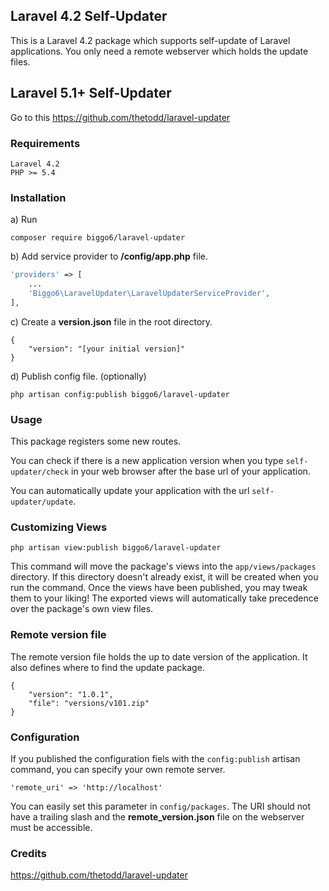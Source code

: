 ## Laravel 4.2 Self-Updater
This is a Laravel 4.2 package which supports self-update of Laravel applications.
You only need a remote webserver which holds the update files.

## Laravel 5.1+ Self-Updater

Go to this https://github.com/thetodd/laravel-updater

### Requirements
```
Laravel 4.2
PHP >= 5.4
```

### Installation
a) Run

```
composer require biggo6/laravel-updater
```

b) Add service provider to **/config/app.php** file.
```php
'providers' => [
    ...
    'Biggo6\LaravelUpdater\LaravelUpdaterServiceProvider',
],
```
c) Create a **version.json** file in the root directory.
```
{
    "version": "[your initial version]"
}
```
d) Publish config file. (optionally)

```
php artisan config:publish biggo6/laravel-updater
```

### Usage
This package registers some new routes.

You can check if there is a new application version when you type `self-updater/check`
in your web browser after the base url of your application.

You can automatically update your application with the url ``self-updater/update``.

### Customizing Views

```
php artisan view:publish biggo6/laravel-updater
```
This command will move the package's views into the ``app/views/packages`` directory. If this directory doesn't already exist, it will be created when you run the command. Once the views have been published, you may tweak them to your liking! The exported views will automatically take precedence over the package's own view files.


### Remote version file
The remote version file holds the up to date version of the application. It also defines
where to find the update package.
```
{
    "version": "1.0.1",
    "file": "versions/v101.zip"
}
```

### Configuration
If you published the configuration fiels with the ``config:publish`` artisan command, you can
specify your own remote server.
```
'remote_uri' => 'http://localhost'
```
You can easily set this parameter in ```config/packages```. The URI should not have a trailing slash
and the **remote_version.json** file on the webserver must be accessible.

### Credits

https://github.com/thetodd/laravel-updater
